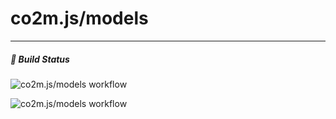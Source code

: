 # co2m.js/models

___

##### 🚦 Build Status

![co2m.js/models workflow](https://github.com/nivekalara237/co2mjs-models/actions/workflows/build.yml/badge.svg?branch=master)

![co2m.js/models workflow](https://github.com/nivekalara237/co2mjs-models/actions/workflows/release.yml/badge.svg)